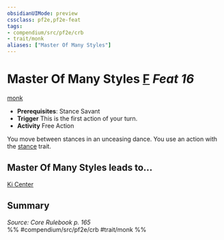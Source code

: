 ```yaml
---
obsidianUIMode: preview
cssclass: pf2e,pf2e-feat
tags:
- compendium/src/pf2e/crb
- trait/monk
aliases: ["Master Of Many Styles"]
---
```

# Master Of Many Styles  [F](../../Rules/core-rulebook/chapter-9-playing-the-game.md#Actions "Free Action") *Feat 16*  
[monk](../../Rules/traits/monk.md)  

- **Prerequisites**: Stance Savant
- **Trigger** This is the first action of your turn.
- **Activity** Free Action

You move between stances in an unceasing dance. You use an action with the [stance](../../Rules/traits/stance.md) trait.

## Master Of Many Styles leads to...

[Ki Center](ki-center-apg.md)

## Summary

*Source: Core Rulebook p. 165*  
%% #compendium/src/pf2e/crb #trait/monk %%
